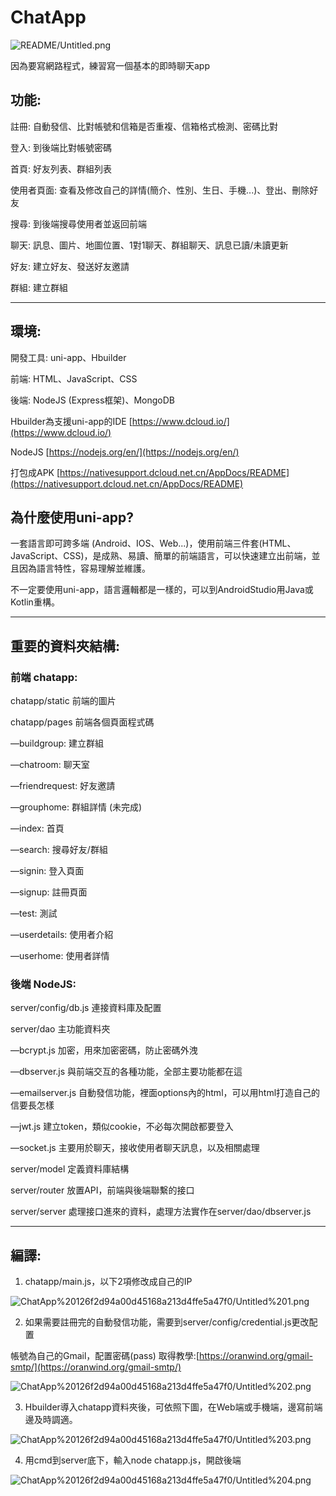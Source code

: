# ChatApp

![README/Untitled.png](ChatApp%20126f2d94a00d45168a213d4ffe5a47f0/Untitled.png)

因為要寫網路程式，練習寫一個基本的即時聊天app

## 功能:

註冊: 自動發信、比對帳號和信箱是否重複、信箱格式檢測、密碼比對

登入: 到後端比對帳號密碼

首頁: 好友列表、群組列表

使用者頁面: 查看及修改自己的詳情(簡介、性別、生日、手機...)、登出、刪除好友

搜尋: 到後端搜尋使用者並返回前端

聊天: 訊息、圖片、地圖位置、1對1聊天、群組聊天、訊息已讀/未讀更新

好友: 建立好友、發送好友邀請

群組: 建立群組

---

## 環境:

開發工具: uni-app、Hbuilder

前端: HTML、JavaScript、CSS

後端: NodeJS (Express框架)、MongoDB

Hbuilder為支援uni-app的IDE [https://www.dcloud.io/](https://www.dcloud.io/)

NodeJS [https://nodejs.org/en/](https://nodejs.org/en/)

打包成APK [https://nativesupport.dcloud.net.cn/AppDocs/README](https://nativesupport.dcloud.net.cn/AppDocs/README)

## 為什麼使用uni-app?

一套語言即可跨多端 (Android、IOS、Web...)，使用前端三件套(HTML、JavaScript、CSS)，是成熟、易讀、簡單的前端語言，可以快速建立出前端，並且因為語言特性，容易理解並維護。

不一定要使用uni-app，語言邏輯都是一樣的，可以到AndroidStudio用Java或Kotlin重構。

---

## 重要的資料夾結構:

### 前端 chatapp:

chatapp/static 前端的圖片

chatapp/pages 前端各個頁面程式碼

—buildgroup: 建立群組

—chatroom: 聊天室 

—friendrequest: 好友邀請

—grouphome: 群組詳情 (未完成)

—index: 首頁

—search: 搜尋好友/群組

—signin: 登入頁面

—signup: 註冊頁面

—test: 測試

—userdetails: 使用者介紹

—userhome: 使用者詳情

### 後端 NodeJS:

server/config/db.js 連接資料庫及配置

server/dao 主功能資料夾

—bcrypt.js 加密，用來加密密碼，防止密碼外洩

—dbserver.js 與前端交互的各種功能，全部主要功能都在這

—emailserver.js 自動發信功能，裡面options內的html，可以用html打造自己的信要長怎樣

—jwt.js 建立token，類似cookie，不必每次開啟都要登入

—socket.js 主要用於聊天，接收使用者聊天訊息，以及相關處理

server/model 定義資料庫結構

server/router 放置API，前端與後端聯繫的接口

server/server 處理接口進來的資料，處理方法實作在server/dao/dbserver.js

---

## 編譯:

1.  chatapp/main.js，以下2項修改成自己的IP

![ChatApp%20126f2d94a00d45168a213d4ffe5a47f0/Untitled%201.png](ChatApp%20126f2d94a00d45168a213d4ffe5a47f0/Untitled%201.png)

2. 如果需要註冊完的自動發信功能，需要到server/config/credential.js更改配置

帳號為自己的Gmail，配置密碼(pass) 取得教學:[https://oranwind.org/gmail-smtp/](https://oranwind.org/gmail-smtp/) 

![ChatApp%20126f2d94a00d45168a213d4ffe5a47f0/Untitled%202.png](ChatApp%20126f2d94a00d45168a213d4ffe5a47f0/Untitled%202.png)

3. Hbuilder導入chatapp資料夾後，可依照下圖，在Web端或手機端，邊寫前端邊及時調適。

![ChatApp%20126f2d94a00d45168a213d4ffe5a47f0/Untitled%203.png](ChatApp%20126f2d94a00d45168a213d4ffe5a47f0/Untitled%203.png)

4.  用cmd到server底下，輸入node chatapp.js，開啟後端

![ChatApp%20126f2d94a00d45168a213d4ffe5a47f0/Untitled%204.png](ChatApp%20126f2d94a00d45168a213d4ffe5a47f0/Untitled%204.png)
